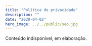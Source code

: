 ```yaml
---
title: "Política de privacidade"
description: ""
date: "2020-04-02"
hero_image: ../../public/seo.jpg
---
```

Conteúdo indisponível, em elaboração.
